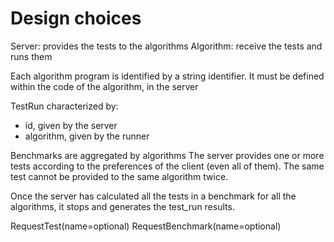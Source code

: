 # Design choices

Server: provides the tests to the algorithms
Algorithm: receive the tests and runs them

Each algorithm program is identified by a string
identifier. It must be defined within the code of
the algorithm, in the server


TestRun characterized by:
- id, given by the server
- algorithm, given by the runner


Benchmarks are aggregated by algorithms
The server provides one or more tests according to
the preferences of the client (even all of them).
The same test cannot be provided to the same
algorithm twice.

Once the server has calculated all the tests in a
benchmark for all the algorithms, it stops and 
generates the test_run results.

RequestTest(name=optional)
RequestBenchmark(name=optional)
